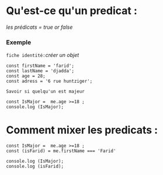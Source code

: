 # Qu'est-ce qu'un predicat :

_les prédicats = true or false_
 
### Exemple 


`fiche identité:`_créer un objet_
 
``` 
const firstName = 'farid';
const lastName = 'djadda';
const age = 28;
const adress = '6 rue huntziger';
```

`Savoir si quelqu'un est majeur`

```
const IsMajor =  me.age >=18 ; 
console.log (IsMajor);
```

# Comment mixer les predicats :


```
const IsMajor =  me.age >=18 ; 
const (isFarid) = me.firstName === 'Farid'

console.log (IsMajor);
console.log (isFarid);
```